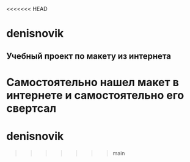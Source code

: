 <<<<<<< HEAD
# denisnovik
## Учебный проект по макету из интернета
Самостоятельно нашел макет в интернете и самостоятельно его свертсал
=======
# denisnovik
>>>>>>> main

